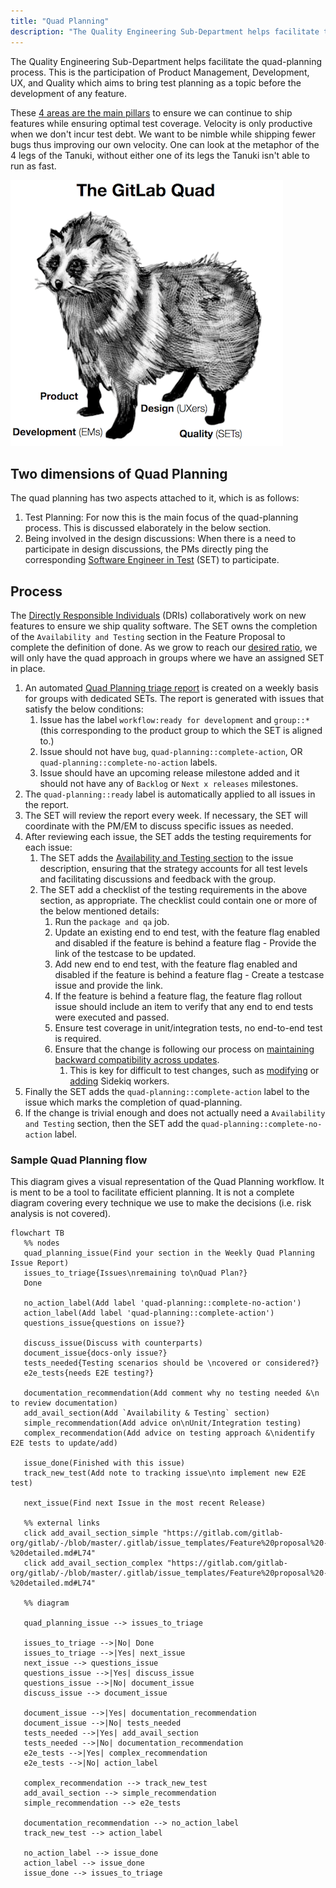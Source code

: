 ```yaml
---
title: "Quad Planning"
description: "The Quality Engineering Sub-Department helps facilitate the quad-planning process. This is the participation of Product Management, Development, UX, and Quality which aims to bring test planning as a topic before the development of any feature."
---
```


The Quality Engineering Sub-Department helps facilitate the quad-planning process.
This is the participation of Product Management, Development, UX, and Quality which aims to bring test planning as a topic before the development of any feature.

These [4 areas are the main pillars](/handbook/product/product-processes/#pm-em-ux-and-set-quad-dris) to ensure we can continue to ship features while ensuring optimal test coverage. Velocity is only productive when we don't incur test debt. We want to be nimble while shipping fewer bugs thus improving our own velocity. One can look at the metaphor of the 4 legs of the Tanuki, without either one of its legs the Tanuki isn't able to run as fast.

![gl-tanuki](./gl-quad.png)

## Two dimensions of Quad Planning

The quad planning has two aspects attached to it, which is as follows:

  1. Test Planning: For now this is the main focus of the quad-planning process. This is discussed elaborately in the below section.
  1. Being involved in the design discussions: When there is a need to participate in design discussions, the PMs directly ping the corresponding [Software Engineer in Test](/job-families/engineering/software-engineer-in-test/) (SET) to participate.

## Process

The [Directly Responsible Individuals](/handbook/people-group/directly-responsible-individuals/) (DRIs) collaboratively work on new features to ensure we ship quality software.
The SET owns the completion of the `Availability and Testing` section in the Feature Proposal to complete the definition of done. As we grow to reach our [desired ratio](/handbook/engineering/quality/#staffing-planning), we will only have the quad approach in groups where we have an assigned SET in place.

   1. An automated [Quad Planning triage report](https://gitlab.com/gitlab-org/quality/triage-ops/-/blob/master/policies/stages/report/quad-planning-issues.yml) is created on a weekly basis for groups with dedicated SETs. The report is generated with issues that satisfy the below conditions:
      1. Issue has the label `workflow:ready for development` and `group::*` (this corresponding to the product group to which the SET is aligned to.)
      1. Issue should not have `bug`, `quad-planning::complete-action`, OR `quad-planning::complete-no-action` labels.
      1. Issue should have an upcoming release milestone added and it should not have any of `Backlog` or `Next x releases` milestones.
   1. The `quad-planning::ready` label is automatically applied to all issues in the report.
   1. The SET will review the report every week. If necessary, the SET will coordinate with the PM/EM to discuss specific issues as needed.
   1. After reviewing each issue, the SET adds the testing requirements for each issue:
      1. The SET adds the [Availability and Testing section](https://gitlab.com/gitlab-org/gitlab/-/blob/master/.gitlab/issue_templates/Feature%20proposal%20-%20detailed.md#L74) to the issue description, ensuring that the strategy accounts for all test levels and facilitating discussions and feedback with the group.
      1. The SET add a checklist of the testing requirements in the above section, as appropriate. The checklist could contain one or more of the below mentioned details:
         1. Run the `package and qa` job.
         1. Update an existing end to end test, with the feature flag enabled and disabled if the feature is behind a feature flag - Provide the link of the testcase to be updated.
         1. Add new end to end test, with the feature flag enabled and disabled if the feature is behind a feature flag - Create a testcase issue and provide the link.
         1. If the feature is behind a feature flag, the feature flag rollout issue should include an item to verify that any end to end tests were executed and passed.
         1. Ensure test coverage in unit/integration tests, no end-to-end test is required.
         1. Ensure that the change is following our process on [maintaining backward compatibility across updates](https://docs.gitlab.com/ee/development/multi_version_compatibility.html).
            1. This is key for difficult to test changes, such as [modifying](https://docs.gitlab.com/ee/development/multi_version_compatibility.html#when-modifying-a-sidekiq-worker) or [adding](https://docs.gitlab.com/ee/development/multi_version_compatibility.html#when-adding-a-new-sidekiq-worker) Sidekiq workers.
   1. Finally the SET adds the `quad-planning::complete-action` label to the issue which marks the completion of quad-planning.
   1. If the change is trivial enough and does not actually need a `Availability and Testing` section, then the SET add the `quad-planning::complete-no-action` label.

### Sample Quad Planning flow

This diagram gives a visual representation of the Quad Planning workflow. It is ment to be a tool to facilitate efficient planning. It is not a complete diagram covering every technique we use to make the decisions (i.e. risk analysis is not covered).

```mermaid
flowchart TB
   %% nodes
   quad_planning_issue(Find your section in the Weekly Quad Planning Issue Report)
   issues_to_triage{Issues\nremaining to\nQuad Plan?}
   Done

   no_action_label(Add label 'quad-planning::complete-no-action')
   action_label(Add label 'quad-planning::complete-action')
   questions_issue{questions on issue?}

   discuss_issue(Discuss with counterparts)
   document_issue{docs-only issue?}
   tests_needed{Testing scenarios should be \ncovered or considered?}
   e2e_tests{needs E2E testing?}

   documentation_recommendation(Add comment why no testing needed &\n to review documentation)
   add_avail_section(Add `Availability & Testing` section)
   simple_recommendation(Add advice on\nUnit/Integration testing)
   complex_recommendation(Add advice on testing approach &\nidentify E2E tests to update/add)

   issue_done(Finished with this issue)
   track_new_test(Add note to tracking issue\nto implement new E2E test)

   next_issue(Find next Issue in the most recent Release)

   %% external links
   click add_avail_section_simple "https://gitlab.com/gitlab-org/gitlab/-/blob/master/.gitlab/issue_templates/Feature%20proposal%20-%20detailed.md#L74"
   click add_avail_section_complex "https://gitlab.com/gitlab-org/gitlab/-/blob/master/.gitlab/issue_templates/Feature%20proposal%20-%20detailed.md#L74"

   %% diagram

   quad_planning_issue --> issues_to_triage

   issues_to_triage -->|No| Done
   issues_to_triage -->|Yes| next_issue
   next_issue --> questions_issue
   questions_issue -->|Yes| discuss_issue
   questions_issue -->|No| document_issue
   discuss_issue --> document_issue

   document_issue -->|Yes| documentation_recommendation
   document_issue -->|No| tests_needed
   tests_needed -->|Yes| add_avail_section
   tests_needed -->|No| documentation_recommendation
   e2e_tests -->|Yes| complex_recommendation
   e2e_tests -->|No| action_label

   complex_recommendation --> track_new_test
   add_avail_section --> simple_recommendation
   simple_recommendation --> e2e_tests

   documentation_recommendation --> no_action_label
   track_new_test --> action_label

   no_action_label --> issue_done
   action_label --> issue_done
   issue_done --> issues_to_triage
```
